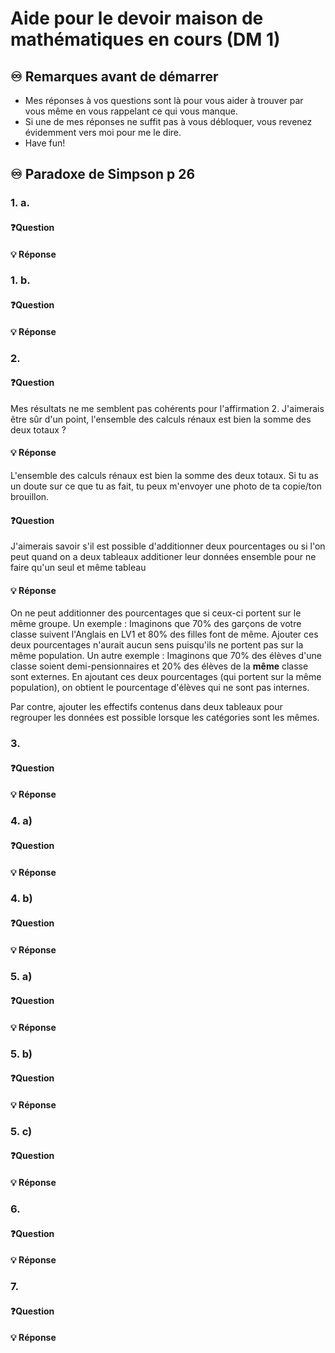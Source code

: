 # Aide pour le devoir maison de mathématiques en cours (DM 1)
## ♾️ Remarques avant de démarrer
- Mes réponses à vos questions sont là pour vous aider à trouver par vous même en vous rappelant ce qui vous manque.
- Si une de mes réponses ne suffit pas à vous débloquer, vous revenez évidemment vers moi pour me le dire.
- Have fun!

## ♾️ Paradoxe de Simpson p 26

### 1. a.
#### ❓Question

####  💡 Réponse

### 1. b.
#### ❓Question

####  💡 Réponse

### 2.
#### ❓Question
Mes résultats ne me semblent pas cohérents pour l'affirmation 2. J'aimerais être sûr d'un point, l'ensemble des calculs rénaux est bien la somme des deux totaux ?
####  💡 Réponse
L'ensemble des calculs rénaux est bien la somme des deux totaux.
Si tu as un doute sur ce que tu as fait, tu peux m'envoyer une photo de ta copie/ton brouillon.

#### ❓Question
J'aimerais savoir s'il est possible d'additionner deux pourcentages ou si l'on peut quand on a deux tableaux additioner leur données ensemble pour ne faire qu'un seul et même tableau
####  💡 Réponse
On ne peut additionner des pourcentages que si ceux-ci portent sur le même groupe.
Un exemple :
Imaginons que 70% des garçons de votre classe suivent l'Anglais en LV1 et 80% des filles font de même.
Ajouter ces deux pourcentages n'aurait aucun sens puisqu'ils ne portent pas sur la même population.
Un autre exemple :
Imaginons que 70% des élèves d'une classe soient demi-pensionnaires et 20% des élèves de la **même** classe sont externes.
En ajoutant ces deux pourcentages (qui portent sur la même population), on obtient le pourcentage d'élèves qui ne sont pas internes.

Par contre, ajouter les effectifs contenus dans deux tableaux pour regrouper les données est possible lorsque les catégories sont les mêmes.
### 3.
#### ❓Question

####  💡 Réponse

### 4. a)
#### ❓Question
####  💡 Réponse

### 4. b)
#### ❓Question

####  💡 Réponse

### 5. a)
#### ❓Question

####  💡 Réponse

### 5. b)
#### ❓Question

####  💡 Réponse

### 5. c)
#### ❓Question

####  💡 Réponse

### 6.
#### ❓Question

####  💡 Réponse

### 7.
#### ❓Question

####  💡 Réponse


